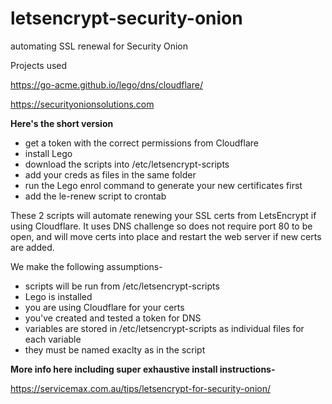 # letsencrypt-security-onion
automating SSL renewal for Security Onion

Projects used

https://go-acme.github.io/lego/dns/cloudflare/

https://securityonionsolutions.com

**Here's the short version**

- get a token with the correct permissions from Cloudflare
- install Lego
- download the scripts into /etc/letsencrypt-scripts
- add your creds as files in the same folder
- run the Lego enrol command to generate your new certificates first
- add the le-renew script to crontab

These 2 scripts will automate renewing your SSL certs from LetsEncrypt if using Cloudflare. It uses DNS challenge so does not require port 80 to be open, and will move certs into place and restart the web server if new certs are added. 

We make the following assumptions-
- scripts will be run from /etc/letsencrypt-scripts
- Lego is installed
- you are using Cloudflare for your certs
- you've created and tested a token for DNS
- variables are stored in /etc/letsencrypt-scripts as individual files for each variable
- they must be named exaclty as in the script

**More info here including super exhaustive install instructions-**

https://servicemax.com.au/tips/letsencrypt-for-security-onion/


